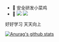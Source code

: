 - 🔭 安全研发小菜鸡
- 🌱 ![](https://img.shields.io/badge/Python-2%2F3-blue) ![](https://img.shields.io/badge/Golang-1.17.5-blue)

好好学习 天天向上

[![Anurag's github stats](https://github-readme-stats.vercel.app/api?username=Ciyfly&show_icons=true&theme=dark)](https://github.com/anuraghazra/github-readme-stats)

